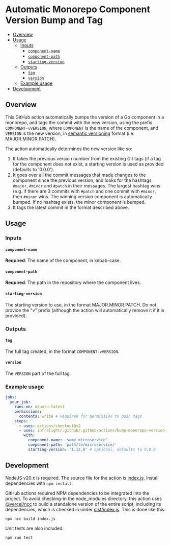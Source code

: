 # Automatic Monorepo Component Version Bump and Tag

<!-- vim-markdown-toc GFM -->

* [Overview](#overview)
* [Usage](#usage)
    * [Inputs](#inputs)
        * [`component-name`](#component-name)
        * [`component-path`](#component-path)
        * [`starting-version`](#starting-version)
    * [Outputs](#outputs)
        * [`tag`](#tag)
        * [`version`](#version)
    * [Example usage](#example-usage)
* [Development](#development)

<!-- vim-markdown-toc -->

## Overview

This GitHub action automatically bumps the version of a Go component in a
monorepo, and tags the commit with the new version, using the prefix
`COMPONENT-vVERSION`, where `COMPONENT` is the name of the component, and
`VERSION` is the new version, in [semantic versioning](https://semver.org/) format (i.e. MAJOR.MINOR.PATCH).

The action automatically determines the new version like so:

1. It takes the previous version number from the existing Git tags (if
   a tag for the component does not exist, a starting version is used
   as provided (defaults to '0.0.0').
2. It goes over all the commit messages that made changes to the
   component since the previous version, and looks for the hashtags
   `#major`, `#minor` and `#patch` in their messages. The largest hashtag wins
   (e.g. if there are 3 commits with `#patch` and one commit with `#minor`,
   then `#minor` wins. The winning version component is automatically
   bumped. If no hashtag exists, the minor component is bumped.
3. It tags the latest commit in the format described above.

## Usage

### Inputs

#### `component-name`

**Required**: The name of the component, in kebab-case.

#### `component-path`

**Required**: The path in the repository where the component lives.

#### `starting-version`

The starting version to use, in the format MAJOR.MINOR.PATCH. Do not provide the
"v" prefix (although the action will automatically remove it if it is provided).

### Outputs

#### `tag`

The full tag created, in the format `COMPONENT-vVERSION`.

#### `version`

The `VERSION` part of the full tag.

### Example usage

```yaml
jobs:
  your_job:
    runs-on: ubuntu-latest
    permissions:
      contents: write # Required for permission to push tags
    steps:
      - uses: actions/checkout@v2
      - uses: infralight/.github/.github/actions/bump-monorepo-version-tag@master
        with:
          component-name: 'some-microservice'
          component-path: 'path/to/microservice/'
          starting-version: '1.12.0' # optional, defaults to 0.0.0
```

## Development

NodeJS v20.x is required. The source file for the action is [index.js](index.js).
Install dependencies with `npm install`.

GitHub actions required NPM dependencies to be integrated into the project. To
avoid checking-in the node_modules directory, this action uses [@vercel/ncc](https://github.com/vercel/ncc)
to build a standalone version of the entire script, including its dependencies,
which is checked in under [dist/index.js](dist/index.js). This is done like this:

    npx ncc build index.js

Unit tests are also included:

    npm run test
